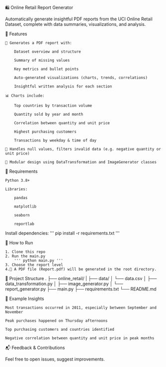 🛍️ Online Retail Report Generator

Automatically generate insightful PDF reports from the UCI Online Retail Dataset, complete with data summaries, visualizations, and analysis.

📌 Features

    📄 Generates a PDF report with:

        Dataset overview and structure

        Summary of missing values

        Key metrics and bullet points

        Auto-generated visualizations (charts, trends, correlations)

        Insightful written analysis for each section

    📊 Charts include:

        Top countries by transaction volume

        Quantity sold by year and month

        Correlation between quantity and unit price

        Highest purchasing customers

        Transactions by weekday & time of day

    🧼 Handles null values, filters invalid data (e.g. negative quantity or unit price)

    🧠 Modular design using DataTransformation and ImageGenerator classes

🔧 Requirements

    Python 3.8+

    Libraries:

        pandas

        matplotlib

        seaborn

        reportlab

Install dependencies:
''' pip install -r requirements.txt '''

🚀 How to Run

    1. Clone this repo
    2. Run the main.py 
        ''' python main.py '''
    3. Choose the report level
    4.🎉 A PDF file (Report.pdf) will be generated in the root directory.

📁 Project Structure
.
├── online_retail/
|   ├── data/
│       └── data.csv
│   ├── data_transformation.py
│   ├── image_generator.py
│   └── report_generator.py
├── main.py
├── requirements.txt
└── README.md

📌 Example Insights

    Most transactions occurred in 2011, especially between September and November

    Peak purchases happened on Thursday afternoons

    Top purchasing customers and countries identified

    Negative correlation between quantity and unit price in peak months

📬 Feedback & Contributions

Feel free to open issues, suggest improvements.